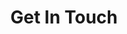 ---
title: Get In Touch
description: "I''m not a programmer, I just crush a lot?"
lastupdate: 2017-12-12
type: contact
url: contact
---